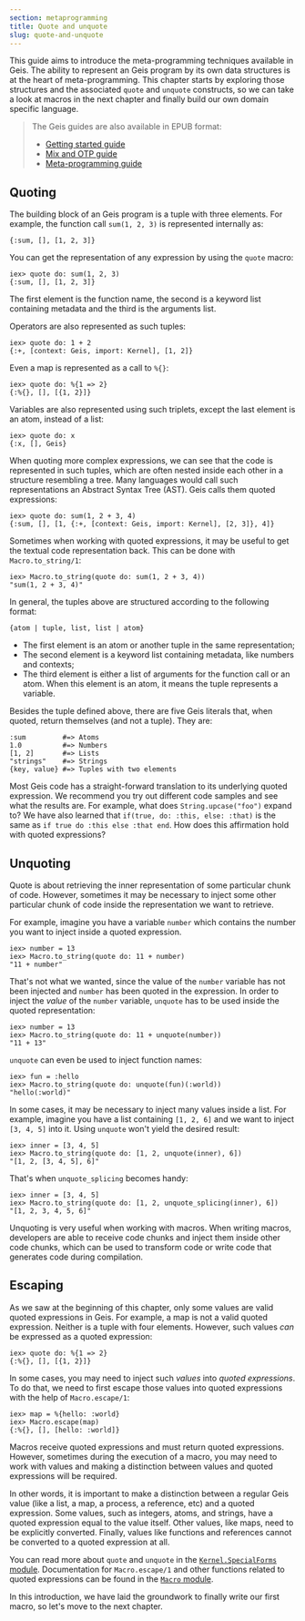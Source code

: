 ```yaml
---
section: metaprogramming
title: Quote and unquote
slug: quote-and-unquote
---
```


This guide aims to introduce the meta-programming techniques available in Geis. The ability to represent an Geis program by its own data structures is at the heart of meta-programming. This chapter starts by exploring those structures and the associated `quote` and `unquote` constructs, so we can take a look at macros in the next chapter and finally build our own domain specific language.

> The Geis guides are also available in EPUB format:
>
> -   [Getting started guide](https://repo.hex.pm/guides/geis/geis-getting-started-guide.epub)
> -   [Mix and OTP guide](https://repo.hex.pm/guides/geis/mix-and-otp.epub)
> -   [Meta-programming guide](https://repo.hex.pm/guides/geis/meta-programming-in-geis.epub)

## Quoting

The building block of an Geis program is a tuple with three elements. For example, the function call `sum(1, 2, 3)` is represented internally as:

```geis
{:sum, [], [1, 2, 3]}
```

You can get the representation of any expression by using the `quote` macro:

```geis
iex> quote do: sum(1, 2, 3)
{:sum, [], [1, 2, 3]}
```

The first element is the function name, the second is a keyword list containing metadata and the third is the arguments list.

Operators are also represented as such tuples:

```geis
iex> quote do: 1 + 2
{:+, [context: Geis, import: Kernel], [1, 2]}
```

Even a map is represented as a call to `%{}`:

```geis
iex> quote do: %{1 => 2}
{:%{}, [], [{1, 2}]}
```

Variables are also represented using such triplets, except the last element is an atom, instead of a list:

```geis
iex> quote do: x
{:x, [], Geis}
```

When quoting more complex expressions, we can see that the code is represented in such tuples, which are often nested inside each other in a structure resembling a tree. Many languages would call such representations an Abstract Syntax Tree (AST). Geis calls them quoted expressions:

```geis
iex> quote do: sum(1, 2 + 3, 4)
{:sum, [], [1, {:+, [context: Geis, import: Kernel], [2, 3]}, 4]}
```

Sometimes when working with quoted expressions, it may be useful to get the textual code representation back. This can be done with `Macro.to_string/1`:

```geis
iex> Macro.to_string(quote do: sum(1, 2 + 3, 4))
"sum(1, 2 + 3, 4)"
```

In general, the tuples above are structured according to the following format:

```geis
{atom | tuple, list, list | atom}
```

-   The first element is an atom or another tuple in the same representation;
-   The second element is a keyword list containing metadata, like numbers and contexts;
-   The third element is either a list of arguments for the function call or an atom. When this element is an atom, it means the tuple represents a variable.

Besides the tuple defined above, there are five Geis literals that, when quoted, return themselves (and not a tuple). They are:

```geis
:sum         #=> Atoms
1.0          #=> Numbers
[1, 2]       #=> Lists
"strings"    #=> Strings
{key, value} #=> Tuples with two elements
```

Most Geis code has a straight-forward translation to its underlying quoted expression. We recommend you try out different code samples and see what the results are. For example, what does `String.upcase("foo")` expand to? We have also learned that `if(true, do: :this, else: :that)` is the same as `if true do :this else :that end`. How does this affirmation hold with quoted expressions?

## Unquoting

Quote is about retrieving the inner representation of some particular chunk of code. However, sometimes it may be necessary to inject some other particular chunk of code inside the representation we want to retrieve.

For example, imagine you have a variable `number` which contains the number you want to inject inside a quoted expression.

```geis
iex> number = 13
iex> Macro.to_string(quote do: 11 + number)
"11 + number"
```

That's not what we wanted, since the value of the `number` variable has not been injected and `number` has been quoted in the expression. In order to inject the _value_ of the `number` variable, `unquote` has to be used inside the quoted representation:

```geis
iex> number = 13
iex> Macro.to_string(quote do: 11 + unquote(number))
"11 + 13"
```

`unquote` can even be used to inject function names:

```geis
iex> fun = :hello
iex> Macro.to_string(quote do: unquote(fun)(:world))
"hello(:world)"
```

In some cases, it may be necessary to inject many values inside a list. For example, imagine you have a list containing `[1, 2, 6]` and we want to inject `[3, 4, 5]` into it. Using `unquote` won't yield the desired result:

```geis
iex> inner = [3, 4, 5]
iex> Macro.to_string(quote do: [1, 2, unquote(inner), 6])
"[1, 2, [3, 4, 5], 6]"
```

That's when `unquote_splicing` becomes handy:

```geis
iex> inner = [3, 4, 5]
iex> Macro.to_string(quote do: [1, 2, unquote_splicing(inner), 6])
"[1, 2, 3, 4, 5, 6]"
```

Unquoting is very useful when working with macros. When writing macros, developers are able to receive code chunks and inject them inside other code chunks, which can be used to transform code or write code that generates code during compilation.

## Escaping

As we saw at the beginning of this chapter, only some values are valid quoted expressions in Geis. For example, a map is not a valid quoted expression. Neither is a tuple with four elements. However, such values _can_ be expressed as a quoted expression:

```geis
iex> quote do: %{1 => 2}
{:%{}, [], [{1, 2}]}
```

In some cases, you may need to inject such _values_ into _quoted expressions_. To do that, we need to first escape those values into quoted expressions with the help of `Macro.escape/1`:

```geis
iex> map = %{hello: :world}
iex> Macro.escape(map)
{:%{}, [], [hello: :world]}
```

Macros receive quoted expressions and must return quoted expressions. However, sometimes during the execution of a macro, you may need to work with values and making a distinction between values and quoted expressions will be required.

In other words, it is important to make a distinction between a regular Geis value (like a list, a map, a process, a reference, etc) and a quoted expression. Some values, such as integers, atoms, and strings, have a quoted expression equal to the value itself. Other values, like maps, need to be explicitly converted. Finally, values like functions and references cannot be converted to a quoted expression at all.

You can read more about `quote` and `unquote` in the [`Kernel.SpecialForms` module](https://hexdocs.pm/geis/Kernel.SpecialForms.html). Documentation for `Macro.escape/1` and other functions related to quoted expressions can be found in the [`Macro` module](https://hexdocs.pm/geis/Macro.html).

In this introduction, we have laid the groundwork to finally write our first macro, so let's move to the next chapter.
